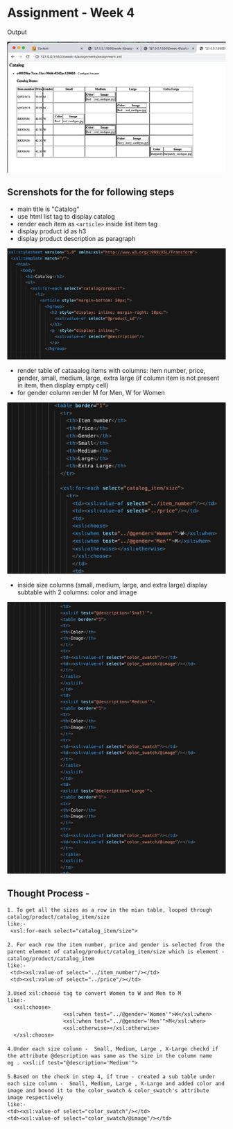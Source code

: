 # Assignment - Week 4

Output

![image info](../assets/assignment-output.jpeg)

## Screnshots for the for following steps

- main title is "Catalog"
- use html list tag to display catalog
- render each item as `<article>` inside list item tag
- display product id as h3
- display product description as paragraph

![image info](../assets/1.jpeg)

- render table of cataaalog items with columns: item number, price, gender, small, medium, large, extra large (if column item is not present in item, then display empty cell)
- for gender column render M for Men, W for Women

![image info](../assets/2.jpeg)

- inside size columns (small, medium, large, and extra large) display subtable with 2 columns: color and image

![image info](../assets/3.jpeg)

## Thought Process - 

    1. To get all the sizes as a row in the mian table, looped through  catalog/product/catalog_item/size
    like:-
     <xsl:for-each select="catalog_item/size"> 

    2. For each row the item number, price and gender is selected from the parent element of catalog/product/catalog_item/size which is element - catalog/product/catalog_item
    like:- 
     <td><xsl:value-of select="../item_number"/></td>
     <td><xsl:value-of select="../price"/></td>

    3.Used xsl:choose tag to convert Women to W and Men to M
    like:-
      <xsl:choose>
                      <xsl:when test="../@gender='Women'">W</xsl:when>
                      <xsl:when test="../@gender='Men'">M</xsl:when>
                      <xsl:otherwise></xsl:otherwise>
      </xsl:choose>

    4.Under each size column -  Small, Medium, Large , X-Large checkd if the attribute @description was same as the size in the column name
    eg . <xsl:if test="@description='Medium'">

    5.Based on the check in step 4, if true - created a sub table under each size column -  Small, Medium, Large , X-Large and added color and image and bound it to the color_swatch & color_swatch's attribute image respectively
    like:- 
    <td><xsl:value-of select="color_swatch"/></td>
    <td><xsl:value-of select="color_swatch/@image"/></td>
    

    